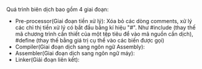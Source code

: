 Quá trình biên dịch bao gồm 4 giai đoạn:
- Pre-processor(Giai đoạn tiền xử lý): Xóa bỏ các dòng comments, xử lý các chỉ thị tiền xử lý có bắt đầu bằng kí hiệu "#". Như #include (thay thế mã chương trình cần thiết của một tệp tiêu để vào mã nguồn cần dịch), #define (thay thế bằng giá trị cụ thể vào các biến được gọi)
- Compiler(Giai đoạn dịch sang ngôn ngữ Assembly):
- Assembler(Giai đoạn dịch sang ngôn ngữ máy):
- Linker(Giải đoạn liên kết):
